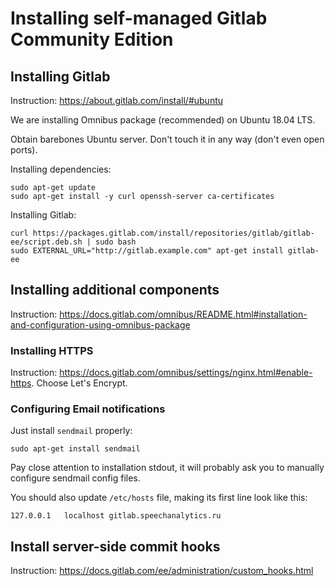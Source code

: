 # Installing self-managed Gitlab Community Edition

## Installing Gitlab

Instruction: https://about.gitlab.com/install/#ubuntu

We are installing Omnibus package (recommended) on Ubuntu 18.04 LTS.

Obtain barebones Ubuntu server. Don't touch it in any way (don't even open ports).

Installing dependencies:

    sudo apt-get update
    sudo apt-get install -y curl openssh-server ca-certificates

Installing Gitlab:

    curl https://packages.gitlab.com/install/repositories/gitlab/gitlab-ee/script.deb.sh | sudo bash
    sudo EXTERNAL_URL="http://gitlab.example.com" apt-get install gitlab-ee

## Installing additional components

Instruction: https://docs.gitlab.com/omnibus/README.html#installation-and-configuration-using-omnibus-package

### Installing HTTPS

Instruction: https://docs.gitlab.com/omnibus/settings/nginx.html#enable-https. Choose Let's Encrypt.

### Configuring Email notifications

Just install `sendmail` properly:

    sudo apt-get install sendmail

Pay close attention to installation stdout, it will probably ask you to manually configure sendmail config files.

You should also update `/etc/hosts` file, making its first line look like this:

    127.0.0.1   localhost gitlab.speechanalytics.ru

## Install server-side commit hooks

Instruction: https://docs.gitlab.com/ee/administration/custom_hooks.html
